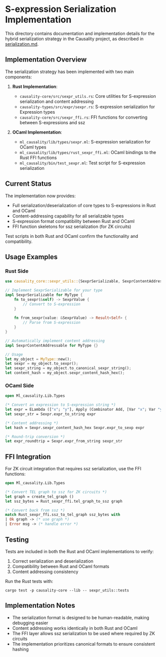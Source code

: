 # S-expression Serialization Implementation

This directory contains documentation and implementation details for the hybrid serialization strategy in the Causality project, as described in [serialization.md](serialization.md).

## Implementation Overview

The serialization strategy has been implemented with two main components:

1. **Rust Implementation**:
   - `causality-core/src/sexpr_utils.rs`: Core utilities for S-expression serialization and content addressing
   - `causality-types/src/expr/sexpr.rs`: S-expression serialization for Expression types
   - `causality-core/src/sexpr_ffi.rs`: FFI functions for converting between S-expressions and ssz

2. **OCaml Implementation**:
   - `ml_causality/lib/types/sexpr.ml`: S-expression serialization for OCaml types
   - `ml_causality/lib/types/rust_sexpr_ffi.ml`: OCaml bindings to the Rust FFI functions
   - `ml_causality/bin/test_sexpr.ml`: Test script for S-expression serialization

## Current Status

The implementation now provides:

- Full serialization/deserialization of core types to S-expressions in Rust and OCaml
- Content-addressing capability for all serializable types
- S-expression format compatibility between Rust and OCaml
- FFI function skeletons for ssz serialization (for ZK circuits)

Test scripts in both Rust and OCaml confirm the functionality and compatibility.

## Usage Examples

### Rust Side

```rust
use causality_core::sexpr_utils::{SexprSerializable, SexprContentAddressable};

// Implement SexprSerializable for your type
impl SexprSerializable for MyType {
    fn to_sexpr(&self) -> SexprValue {
        // Convert to S-expression
    }
    
    fn from_sexpr(value: &SexprValue) -> Result<Self> {
        // Parse from S-expression
    }
}

// Automatically implement content addressing
impl SexprContentAddressable for MyType {}

// Usage
let my_object = MyType::new();
let sexpr = my_object.to_sexpr();
let sexpr_string = my_object.to_canonical_sexpr_string();
let content_hash = my_object.sexpr_content_hash_hex();
```

### OCaml Side

```ocaml
open Ml_causality.Lib.Types

(* Convert an expression to S-expression string *)
let expr = ELambda (["x"; "y"], Apply (Combinator Add, [Var "x"; Var "y"]))
let sexpr_str = Sexpr.expr_to_string expr

(* Content addressing *)
let hash = Sexpr.sexpr_content_hash_hex Sexpr.expr_to_sexp expr

(* Round-trip conversion *)
let expr_roundtrip = Sexpr.expr_from_string sexpr_str
```

## FFI Integration

For ZK circuit integration that requires ssz serialization, use the FFI functions:

```ocaml
open Ml_causality.Lib.Types

(* Convert TEL graph to ssz for ZK circuits *)
let graph = create_tel_graph ()
let ssz_bytes = Rust_sexpr_ffi.tel_graph_to_ssz graph

(* Convert back from ssz *)
match Rust_sexpr_ffi.ssz_to_tel_graph ssz_bytes with
| Ok graph -> (* use graph *)
| Error msg -> (* handle error *)
```

## Testing

Tests are included in both the Rust and OCaml implementations to verify:

1. Correct serialization and deserialization
2. Compatibility between Rust and OCaml formats 
3. Content addressing consistency

Run the Rust tests with:

```
cargo test -p causality-core --lib -- sexpr_utils::tests
```

## Implementation Notes

- The serialization format is designed to be human-readable, making debugging easier
- Content addressing works identically in both Rust and OCaml
- The FFI layer allows ssz serialization to be used where required by ZK circuits
- The implementation prioritizes canonical formats to ensure consistent hashing 